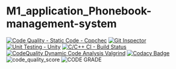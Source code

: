 # M1_application_Phonebook-management-system
[![Code Quality - Static Code - Cppchec](https://github.com/vishnukumar25/M1_application_Phonebook-management-system/actions/workflows/c-cpp.yml/badge.svg)](https://github.com/vishnukumar25/M1_application_Phonebook-management-system/actions/workflows/c-cpp.yml)
[![Git Inspector](https://github.com/vishnukumar25/M1_application_Phonebook-management-system/actions/workflows/.gitinspector.yml/badge.svg)](https://github.com/vishnukumar25/M1_application_Phonebook-management-system/actions/workflows/.gitinspector.yml)
[![Unit Testing - Unity](https://github.com/vishnukumar25/M1_application_Phonebook-management-system/actions/workflows/.Unittesting.yml/badge.svg)](https://github.com/vishnukumar25/M1_application_Phonebook-management-system/actions/workflows/.Unittesting.yml)
[![C/C++ CI - Build Status](https://github.com/vishnukumar25/M1_application_Phonebook-management-system/actions/workflows/.linux.yml/badge.svg)](https://github.com/vishnukumar25/M1_application_Phonebook-management-system/actions/workflows/.linux.yml)
[![CodeQuality Dynamic Code Analysis Valgrind](https://github.com/vishnukumar25/M1_application_Phonebook-management-system/actions/workflows/valgrind.yml/badge.svg)](https://github.com/vishnukumar25/M1_application_Phonebook-management-system/actions/workflows/valgrind.yml)
[![Codacy Badge](https://app.codacy.com/project/badge/Grade/4bbb3da743124a008afb2b5bfb2eb6e1)](https://www.codacy.com/gh/vishnukumar25/M1_application_Phonebook-management-system/dashboard?utm_source=github.com&amp;utm_medium=referral&amp;utm_content=vishnukumar25/M1_application_Phonebook-management-system&amp;utm_campaign=Badge_Grade)
![code_quality_score](https://api.codiga.io/project/30030/score/svg)
![CODE GRADE](https://api.codiga.io/project/30030/status/svg)
